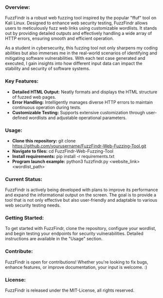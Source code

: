 ### Overview:
FuzzFindr is a robust web fuzzing tool inspired by the popular "ffuf" tool on Kali Linux. Designed to enhance web security testing, FuzzFindr allows users to meticulously fuzz web links using customizable wordlists. It stands out by providing detailed outputs and effectively handling a wide array of HTTP errors, ensuring smooth and efficient operation.

As a student in cybersecurity, this fuzzing tool not only sharpens my coding abilities but also immerses me in the real-world scenarios of identifying and mitigating software vulnerabilities. With each test case generated and executed, I gain insights into how different input data can impact the stability and security of software systems. 

### Key Features:
- **Detailed HTML Output:** Neatly formats and displays the HTML structure of fuzzed web pages.
- **Error Handling:** Intelligently manages diverse HTTP errors to maintain continuous operation during tests.
- **Customizable Testing:** Supports extensive customization through user-defined wordlists and adjustable operational parameters.

### Usage:
- **Clone this repository:** git clone https://github.com/yourusername/FuzzFindr-Web-Fuzzing-Tool.git
- **Navigate to files:** cd FuzzFindr-Web-Fuzzing-Tool
- **Install requirements:** pip install -r requirements.txt
- **Program launch example:** python3 fuzzfindr.py <website_link> <wordlist_path>

### Current Status:
FuzzFindr is actively being developed with plans to improve its performance and expand the informational output on the screen. The goal is to provide a tool that is not only effective but also user-friendly and adaptable to various web security testing needs.

### Getting Started:
To get started with FuzzFindr, clone the repository, configure your wordlist, and begin testing your endpoints for security vulnerabilities. Detailed instructions are available in the "Usage" section.

### Contribute:
FuzzFindr is open for contributions! Whether you're looking to fix bugs, enhance features, or improve documentation, your input is welcome. :)

### License:
FuzzFindr is released under the MIT-License, all rights reserved.
